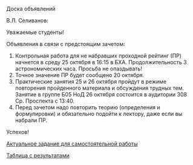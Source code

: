 Доска объявлений 

В.Л. Селиванов:

Уважаемые студенты!

Объявления в связи с предстоящим зачетом:
1) Контрольная работа для не набравших проходной рейтинг (ПР) начнется в среду 25 октября в 16:15 в БХА. Продолжительность 3 астрономических часа. Просьба не опаздывать!
2) Точное значение ПР будет сообщено 20 октября.
3) Практические занятия 25 и 26 октября пройдут в режиме повторения пройденного материала и обсуждения трудных тем. Занятие в группе Б05 НоД  26 октября состоится в аудитории 308 Ср. Проспекта с 13:40.
4) Перед зачетом надо повторить теорию (определения и формулировки) и обязательно подойти к лектору, даже если вы набрали ПР. 

Успехов!

  

[Актуальное задание для самостоятельной работы](https://docs.yandex.ru/docs/view?url=ya-disk%3A%2F%2F%2Fdisk%2FTask7.pdf&name=Task7.pdf&uid=246453&nosw=1)



[Таблица с результатами](https://docs.google.com/spreadsheets/d/1evWp-Hhzs36jRN7MhpjcBVy7LAIIiQPZFxvZDyPBJHM/edit#gid=0)
